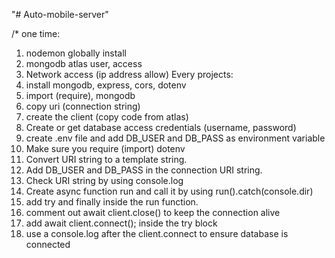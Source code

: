 "# Auto-mobile-server" 


/*
one time:
1. nodemon globally install
2. mongodb atlas user, access
3. Network access (ip address allow)
Every projects:
1. install mongodb, express, cors, dotenv
2. import (require), mongodb
3. copy uri (connection string)
4. create the client (copy code from atlas)
5. Create or get database access credentials (username, password)
6. create .env file and add DB_USER and DB_PASS as environment variable
7. Make sure you require (import) dotenv
8. Convert URI string to a template string.
9. Add DB_USER and DB_PASS in the connection URI string.
10. Check URI string by using console.log
11. Create async function run and call it by using run().catch(console.dir)
12. add try and finally inside the run function.
13. comment out await client.close() to keep the connection alive
14. add await client.connect(); inside the try block
15. use a console.log after the client.connect to ensure database is connected
